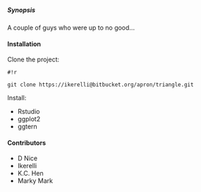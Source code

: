 ##### Synopsis
A couple of guys who were up to no good...

#### Installation
Clone the project:
	
```
#!r

git clone https://ikerelli@bitbucket.org/apron/triangle.git
```

Install:

* Rstudio
* ggplot2
* ggtern

#### Contributors
- D Nice 
- Ikerelli
- K.C. Hen
- Marky Mark